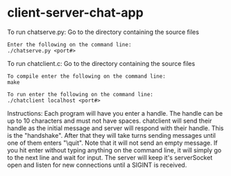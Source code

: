 # client-server-chat-app

To run chatserve.py:
	Go to the directory containing the source files

	Enter the following on the command line:
	./chatserve.py <port#>

To run chatclient.c:
	Go to the directory containing the source files

	To compile enter the following on the command line:
	make

	To run enter the following on the command line:
	./chatclient localhost <port#>


Instructions:
	Each program will have you enter a handle. The handle can be up to 10 characters
	and must not have spaces. chatclient will send their handle as the initial message
	and server will respond with their handle.  This is the "handshake". After
	that they will take turns sending messages until one of them enters "\quit".
	Note that it will not send an empty message. If you hit enter without typing
	anything on the command line, it will simply go to the next line and wait for
	input. The server will keep it's serverSocket open and listen for new connections
	until a SIGINT is received.  

